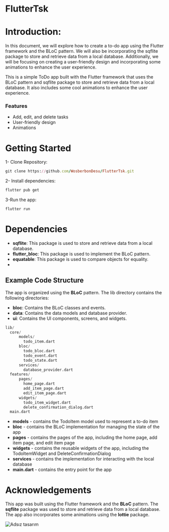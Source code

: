 # FlutterTsk
# Introduction:
In this document, we will explore how to create a to-do app using the Flutter framework and the BLoC pattern. We will also be incorporating the sqflite package to store and retrieve data from a local database. Additionally, we will be focusing on creating a user-friendly design and incorporating some animations to enhance the user experience.

This is a simple ToDo app built with the Flutter framework that uses the BLoC pattern and sqflite package to store and retrieve data from a local database. It also includes some cool animations to enhance the user experience.

### Features
* Add, edit, and delete tasks
* User-friendly design
* Animations

# Getting Started 
1- Clone Repository:
```ruby
git clone https://github.com/WosberbonDesu/FlutterTsk.git
```
2- Install dependencies:
```ruby
flutter pub get
```
3-Run the app:
```ruby
flutter run
```

# Dependencies
* **sqflite**: This package is used to store and retrieve data from a local database.
* **flutter_bloc**: This package is used to implement the BLoC pattern.
* **equatable**: This package is used to compare objects for equality.
* 
## Example Code Structure
The app is organized using the **BLoC** pattern. The lib directory contains the following directories:

* **bloc**: Contains the BLoC classes and events.
* **data**: Contains the data models and database provider.
* **ui**: Contains the UI components, screens, and widgets.

```python
lib/
  core/
      models/
        todo_item.dart
      bloc/
        todo_bloc.dart
        todo_event.dart
        todo_state.dart
      services/
        database_provider.dart
  features/
      pages/
        home_page.dart
        add_item_page.dart
        edit_item_page.dart
      widgets/
        todo_item_widget.dart
        delete_confirmation_dialog.dart
  main.dart
```
* **models** - contains the TodoItem model used to represent a to-do item
* **bloc** - contains the BLoC implementation for managing the state of the app
* **pages** - contains the pages of the app, including the home page, add item page, and edit item page
* **widgets** - contains the reusable widgets of the app, including the TodoItemWidget and DeleteConfirmationDialog
* **services** - contains the implementation for interacting with the local database
* **main.dart** - contains the entry point for the app


# Acknowledgements
This app was built using the Flutter framework and the **BLoC** pattern. The **sqflite** package was used to store and retrieve data from a local database. The app also incorporates some animations using the **lottie** package.




![Adsız tasarım](https://user-images.githubusercontent.com/69467096/226713865-a2344af2-7954-44de-a365-baec083f59f1.png)
